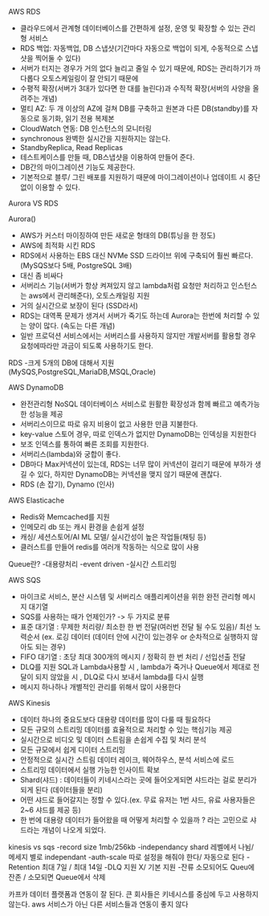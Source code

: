 AWS RDS
- 클라우드에서 관계형 데이터베이스를 간편하게 설정, 운영 및 확장할 수 있는 관리형 서비스
- RDS 백업: 자동백업, DB 스냅샷(기간마다 자동으로 백업이 되게, 수동적으로 스냅샷을 찍어둘 수 있다)
- 서버가 터지는 경우가 거의 없다 늘리고 줄일 수 있기 때문에, RDS는 관리하기가 까다롭다 오토스케일링이 잘 안되기 때문에
- 수평적 확장(서버가 3대가 있다면 한 대를 늘린다)과 수직적 확장(서버의 사양을 올려주는 개념)
- 멀티 AZ: 두 개 이상의 AZ에 걸쳐 DB를 구축하고 원본과 다른 DB(standby)를 자동으로 동기화, 읽기 전용 복제본
- CloudWatch 연동: DB 인스턴스의 모니터링
- synchronous 완벽한 실시간을 지원하지는 않는다.
- StandbyReplica, Read Replicas
- 테스트케이스를 만들 때, DB스냅샷을 이용하여 만들어 준다.
- DB간의 마이그레이션 기능도 제공한다.
- 기본적으로 블루/ 그린 배포를 지원하기 때문에 마이그레이션이나 업데이트 시 중단 없이 이용할 수 있다.

Aurora VS RDS

Aurora()
- AWS가 커스터 마이징하여 만든 새로운 형태의 DB(튜닝을 한 정도)
- AWS에 최적화 시킨 RDS
- RDS에서 사용하는 EBS 대신 NVMe SSD 드라이브 위에 구축되어 훨씬 빠르다.
(MySQS보다 5배, PostgreSQL 3배)
- 대신 좀 비싸다
- 서버리스 기능(서버가 항상 켜져있지 않고 lambda처럼 요청만 처리하고 인스턴스는 aws에서 관리해준다), 오토스캐일링 지원
- 거의 실시간으로 보장이 된다 (SSD라서)
- RDS는 대역폭 문제가 생겨서 서버가 죽기도 하는데 Aurora는 한번에 처리할 수 있는 양이 많다. (속도는 다른 개념)
- 일반 프로덕션 서비스에서는 서버리스를 사용하지 않지만 개발서버를 활용할 경우 요청에따라만 과금이 되도록 사용하기도 한다.


RDS
-크게 5개의 DB에 대해서 지원 (MySQS,PostgreSQL,MariaDB,MSQL,Oracle)

AWS DynamoDB
- 완전관리형 NoSQL 데이터베이스 서비스로 원활한 확장성과 함께 빠르고 예측가능한 성능을 제공
- 서버리스이므로 따로 유지 비용이 없고 사용한 만큼 지불한다.
- key-value 스토어 경우, 따로 인덱스가 없지만 DynamoDB는 인덱싱을 지원한다
- 보조 인덱스를 통하여 빠른 조회를 지원한다.
- 서버리스(lambda)와 궁합이 좋다.
- DB마다 Max커넥션이 있는데, RDS는 너무 많이 커넥션이 걸리기 때문에 부하가 생길 수 있다, 하지만 DynamoDB는 커넥션을 맺지 않기 때문에 괜찮다.
- RDS (손 잡기), Dynamo (인사)

AWS Elasticache
- Redis와 Memcached를 지원
- 인메모리 db 또는 캐시 환경을 손쉽게 설정
- 캐싱/ 세션스토어/AI ML 모델/ 실시간성이 높은 작업들(채팅 등)
- 클러스트를 만들어 redis를 여러개 작동하는 식으로 많이 사용

Queue란?
-대용량처리
-event driven
-실시간 스트리밍

AWS SQS
- 마이크로 서비스, 분산 시스템 및 서버리스 애플리케이션을 위한 완전 관리형 메시지 대기열
- SQS를 사용하는 때가 언제인가? -> 두 가지로 분류 
- 표준 대기열 : 무제한 처리량/ 최소한 한 번 전달(여러번 전달 될 수도 있음)/ 최선 노력순서 (ex. 로깅 데이터 (데이터 안에 시간이 있는경우 or 순차적으로 실행하지 않아도 되는 경우)
- FIFO 대기열 : 초당 최대 300개의 메시지 / 정확히 한 번 처리 / 선입선출 전달
- DLQ를 지원 SQL과 Lambda사용할 시 , lambda가 죽거나 Queue에서 제대로 전달이 되지 않았을 시 , DLQ로 다시 보내서 lambda를 다시 실행
- 메시지 하나하나 개별적인 관리를 위해서 많이 사용한다

AWS Kinesis
- 데이터 하나의 중요도보다 대용량 데이터를 많이 다룰 때 필요하다
- 모든 규모의 스트리밍 데이터를 효율적으로 처리할 수 있는 핵심기능 제공
- 실시간으로 비디오 및 데이터 스트림을 손쉽게 수집 및 처리 분석
- 모든 규모에서 쉽게 디이터 스트리밍
- 안정적으로 실시간 스트림 데이터 레이크, 웨어하우스, 분석 서비스에 로드
- 스트리밍 데이터에서 실행 가능한 인사이트 확보
- Shard(샤드) : 데이터들이 키네시스라는 곳에 들어오게되면 샤드라는 걸로 분리가 되게 된다 (데이터들을 분리)
- 어떤 샤드로 들어갈지는 정할 수 있다.(ex. 무료 유저는 1번 샤드, 유료 사용자들은 2~6 샤드를 제공 등)
- 한 번에 대용량 데이터가 들어왔을 때 어떻게 처리할 수 있을까 ? 라는 고민으로 샤드라는 개념이 나오게 되었다.

kinesis vs sqs
-record size 1mb/256kb
-independancy shard 레벨에서 나뉨/ 메세지 별로 independant
-auth-scale 따로 설정을 해줘야 한다/ 자동으로 된다
-Retention 최대 7일 / 최대 14일
-DLQ 지원 X/ 기본 지원
-잔류 소모되어도 Queu에 잔존 / 소모되면 Queue에서 삭제 

카프카 
데이터 플랫폼과 연동이 잘 된다.
큰 회사들은 키네시스를 중심에 두고 사용하지 않는다. aws 서비스가 아닌 다른 서비스들과 연동이 좋지 않다